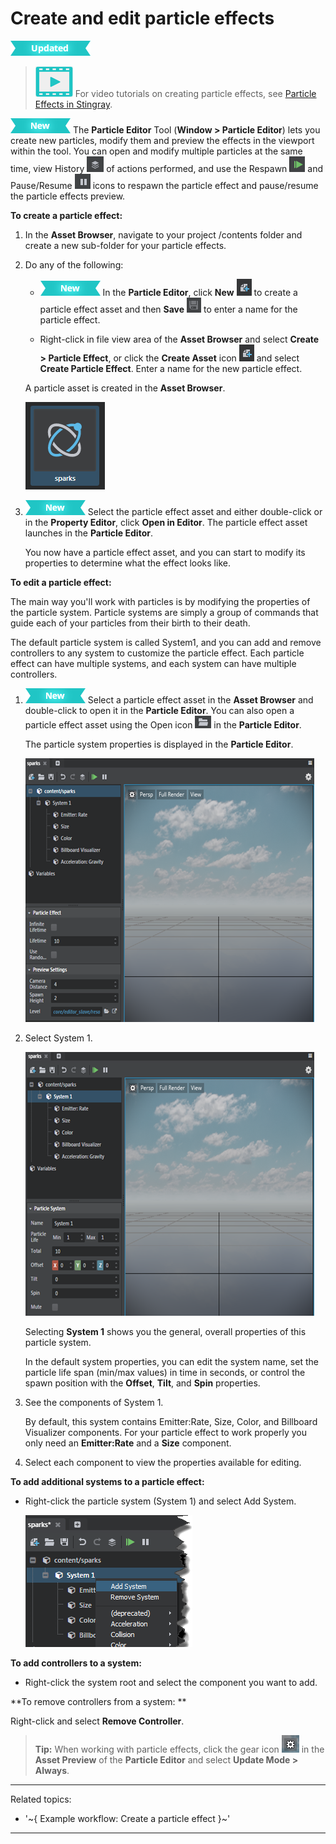 # Create and edit particle effects

![UPDATED](../images/updated.png)

> ![](../images/icon_video.png) For video tutorials on creating particle effects, see <a href="https://www.youtube.com/playlist?list=PLTjhBiJe1i2GoHq_WmjKKSU9ZWYV5tkJB" target="blank">Particle Effects in Stingray</a>.

[![NEW](../images/new.png "What else is new in v1.7?")](../release_notes/readme_1.7.html) The **Particle Editor** Tool (**Window > Particle Editor**) lets you create new particles, modify them and preview the effects in the viewport within the tool. You can open and modify multiple particles at the same time, view History ![](../images/icon_partEd_history.png) of actions performed, and use the Respawn ![](../images/icon_particle_respawn.png) and Pause/Resume ![](../images/icon_partEd_pause.png) icons to respawn the particle effect and pause/resume the particle effects preview.

**To create a particle effect:**

1.	In the **Asset Browser**, navigate to your project /contents folder and create a new sub-folder for your particle effects.

2. Do any of the following:

	-	[![NEW](../images/new.png "What else is new in v1.7?")](../release_notes/readme_1.7.html) In the **Particle Editor**, click **New** ![](../images/icon_createAsset.png) to create a particle effect asset and then **Save** ![](../images/icon_save.png) to enter a name for the particle effect.

	-	Right-click in file view area of the **Asset Browser** and select **Create > Particle Effect**, or click the **Create Asset** icon ![](../images/icon_createAsset.png) and select **Create Particle Effect**. Enter a name for the new particle effect.


	A particle asset is created in the **Asset Browser**.

	![](../images/create_particle.png)

3.	[![NEW](../images/new.png "What else is new in v1.7?")](../release_notes/readme_1.7.html) Select the particle effect asset and either double-click or in the **Property Editor**, click **Open in Editor**. The particle effect asset launches in the **Particle Editor**.

	You now have a particle effect asset, and you can start to modify its properties to determine what the effect looks like.

**To edit a particle effect:**

The main way you'll work with particles is by modifying the properties of the particle system.  Particle systems are simply a group of commands that guide each of your particles from their birth to their death.

The default particle system is called System1, and you can add and remove controllers to any system to customize the particle effect. Each particle effect can have multiple systems, and each system can have multiple controllers.

1. [![NEW](../images/new.png "What else is new in v1.7?")](../release_notes/readme_1.7.html) Select a particle effect asset in the **Asset Browser** and double-click to open it in the **Particle Editor**. You can also open a particle effect asset using the Open icon ![](../images/icon_scriptEd_Open.png) in the **Particle Editor**.

	The particle system properties is displayed in the **Particle Editor**.

	![](../images/particle_properties.png)

2. Select System 1.

	![](../images/particle_system1.png)

	Selecting **System 1** shows you the general, overall properties of this particle system.

	In the default system properties, you can edit the system name, set the particle life span (min/max values) in time in seconds, or control the spawn position with the **Offset**, **Tilt**, and **Spin** properties.

3. See the components of System 1.

	By default, this system contains Emitter:Rate, Size, Color, and Billboard Visualizer components. For your particle effect to work properly you only need an **Emitter:Rate** and a **Size** component.

6. Select each component to view the properties available for editing.

**To add additional systems to a particle effect:**

-	Right-click the particle system (System 1) and select Add System.

	![](../images/particle_add_system.png)

**To add controllers to a system:**

- Right-click the system root and select the component you want to add.

**To remove controllers from a system: **

Right-click and select **Remove Controller**.

> **Tip:** When working with particle effects, click the gear icon ![](../images/icon_assetPreview.png) in the **Asset Preview** of the **Particle Editor** and select **Update Mode > Always**.

---
Related topics:
-	'~{ Example workflow: Create a particle effect }~'
---
